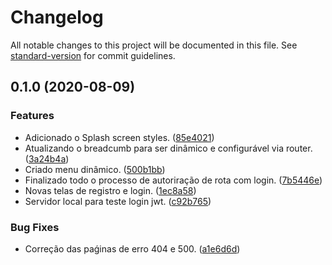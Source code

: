 # Changelog

All notable changes to this project will be documented in this file. See [standard-version](https://github.com/conventional-changelog/standard-version) for commit guidelines.

## 0.1.0 (2020-08-09)


### Features

* Adicionado o Splash screen styles. ([85e4021](https://github.com/danielso2007/angularadminlte3template/commit/85e40213b764a544faff865811be02cc71235dc7))
* Atualizando o breadcumb para ser dinâmico e configurável via router. ([3a24b4a](https://github.com/danielso2007/angularadminlte3template/commit/3a24b4a0629aea16d7aac61d2c48ba0449e2cfec))
* Criado menu dinâmico. ([500b1bb](https://github.com/danielso2007/angularadminlte3template/commit/500b1bb32c7a3e3f45190c3b5adc1c902d23fa1f))
* Finalizado todo o processo de autoriração de rota com login. ([7b5446e](https://github.com/danielso2007/angularadminlte3template/commit/7b5446e78b8724ac8e0c5e85401a1bc8ca275260))
* Novas telas de registro e login. ([1ec8a58](https://github.com/danielso2007/angularadminlte3template/commit/1ec8a58ff10696b0918ab87789210ccd98c9922e))
* Servidor local para teste login jwt. ([c92b765](https://github.com/danielso2007/angularadminlte3template/commit/c92b76516cb4361c0568dcecbd776dcef5eb934c))


### Bug Fixes

* Correção das paǵinas de erro 404 e 500. ([a1e6d6d](https://github.com/danielso2007/angularadminlte3template/commit/a1e6d6d614e721c4c4e1734cd3b6cd5a6abac232))
